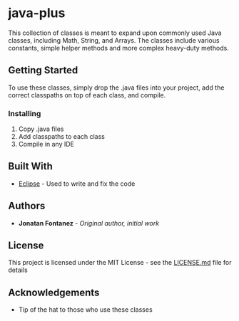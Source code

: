 # java-plus
This collection of classes is meant to expand upon commonly used Java classes, including Math, String, and Arrays. The classes include various constants, simple helper methods and more complex heavy-duty methods.

## Getting Started
To use these classes, simply drop the .java files into your project, add the correct classpaths on top of each class, and compile.

### Installing
1. Copy .java files
2. Add classpaths to each class
3. Compile in any IDE

## Built With
* [Eclipse](https://www.eclipse.org/downloads/) - Used to write and fix the code

## Authors
* **Jonatan Fontanez** - *Original author, initial work*

## License

This project is licensed under the MIT License - see the [LICENSE.md](LICENSE.md) file for details

## Acknowledgements

* Tip of the hat to those who use these classes
